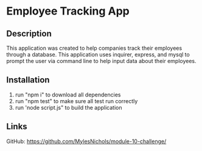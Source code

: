 # Employee Tracking App

## Description
This application was created to help companies track their employees through a database. This application uses inquirer, express, and mysql to prompt the user via command line to help input data about their employees.

## Installation
1. run "npm i" to download all dependencies
2. run "npm test" to make sure all test run correctly
3. run 'node script.js" to build the application

## Links
GitHub: https://github.com/MylesNichols/module-10-challenge/
